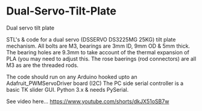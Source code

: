 # Dual-Servo-Tilt-Plate
Dual servo tilt plate

STL's & code for a dual servo (DSSERVO DS3225MG 25KG) tilt plate mechanism.
All bolts are M3, bearings are 3mm ID, 9mm OD & 5mm thick. The bearing holes are 9.3mm to take account of the thermal expansion of PLA (you may need to adjust this.
The rose baerings (rod connectors) are all M3 as are the threaded rods.

The code should run on any Arduino hooked upto an Adafruit_PWMServoDriver board (I2C)
The PC side serial controller is a basic TK slider GUI. Python 3.x & needs PySerial.

See video here... https://www.youtube.com/shorts/dkJX51oSB7w
